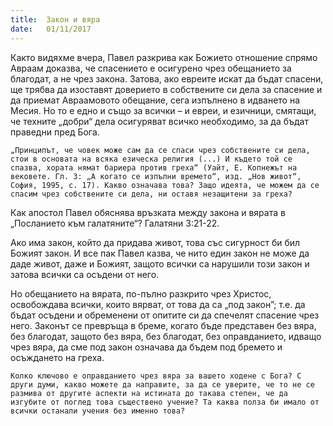 ```yaml
---
title:  Закон и вяра
date:   01/11/2017
---
```


Както видяхме вчера, Павел разкрива как Божието отношение спрямо Авраам доказва, че спасението е осигурено чрез обещанието за благодат, а не чрез закона. Затова, ако евреите искат да бъдат спасени, ще трябва да изоставят доверието в собствените си дела за спасение и да приемат Авраамовото обещание, сега изпълнено в идването на Месия. Но то е едно и също за всички – и евреи, и езичници, смятащи, че техните „добри“ дела осигуряват всичко необходимо, за да бъдат праведни пред Бога.

`„Принципът, че човек може сам да се спаси чрез собствените си дела, стои в основата на всяка езическа религия (...) И където той се спазва, хората нямат бариера против греха“ (Уайт, Е. Копнежът на вековете. Гл. 3: „А когато се изпълни времето“, изд. „Нов живот“, София, 1995, с. 17). Какво означава това? Защо идеята, че можем да се спасим чрез собствените си дела, ни оставя незащитени за греха?`

Как апостол Павел обяснява връзката между закона и вярата в „Посланието към галатяните“? Галатяни 3:21-22.

Ако има закон, който да придава живот, това със сигурност би бил Божият закон. И все пак Павел казва, че нито един закон не може да даде живот, даже и Божият, защото всички са нарушили този закон и затова всички са осъдени от него.

Но обещанието на вярата, по-пълно разкрито чрез Христос, освобождава всички, които вярват, от това да са „под закон”; т.е. да бъдат осъдени и обременени от опитите си да спечелят спасение чрез него. Законът се превръща в бреме, когато бъде представен без вяра, без благодат, защото без вяра, без благодат, без оправданието, идващо чрез вяра, да сме под закон означава да бъдем под бремето и осъждането на греха.

`Колко ключово е оправданието чрез вяра за вашето ходене с Бога? С други думи, какво можете да направите, за да се уверите, че то не се размива от другите аспекти на истината до такава степен, че да изгубите от поглед това съществено учение? Та каква полза би имало от всички останали учения без именно това?`